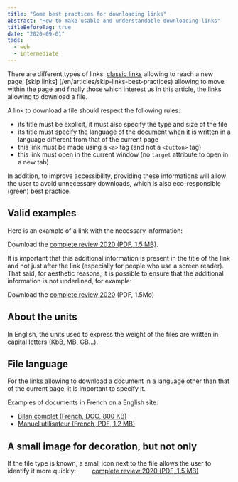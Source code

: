 ```yaml
---
title: "Some best practices for downloading links"
abstract: "How to make usable and understandable downloading links"
titleBeforeTag: true
date: "2020-09-01"
tags:
  - web
  - intermediate
---
```


There are different types of links: [classic links](/en/web/develop/common-navigation/) allowing to reach a new page, [skip links] (/en/articles/skip-links-best-practices) allowing to move within the page and finally those which interest us in this article, the links allowing to download a file.

A link to download a file should respect the following rules:

- its title must be explicit, it must also specify the type and size of the file
- its title must specify the language of the document when it is written in a language different from that of the current page
- this link must be made using a `<a>` tag (and not a `<button>` tag)
- this link must open in the current window (no `target` attribute to open in a new tab)

In addition, to improve accessibility, providing these informations will allow the user to avoid unnecessary downloads, which is also eco-responsible (green) best practice.

## Valid examples

Here is an example of a link with the necessary information:
  
Download the <a href="#">complete review 2020 (PDF, 1.5 MB)</a>.

It is important that this additional information is present in the title of the link and not just after the link (especially for people who use a screen reader). That said, for aesthetic reasons, it is possible to ensure that the additional information is not underlined, for example:
  
Download the <a href="#" style="text-decoration:none"><span style="text-decoration:underline">complete review 2020</span> (PDF, 1.5Mo)</a>

## About the units

In English, the units used to express the weight of the files are written in capital letters (KbB, MB, GB...).

## File language

For the links allowing to download a document in a language other than that of the current page, it is important to specify it.

Examples of documents in French on a English site:
- <a href="#"><span lang="fr">Bilan complet</span> (French, DOC, 800 KB) </a>
- <a href="#"><span>Manuel utilisateur</span> (French, PDF, 1.2 MB) </a>

## A small image for decoration, but not only

If the file type is known, a small icon next to the file allows the user to identify it more quickly:
<a style="background-image: url (/images/icons/pdf-icon.svg); background-size:contain; background-repeat:no-repeat; padding-left:2rem;" href="#">complete review 2020 (PDF, 1.5 MB)</a>
